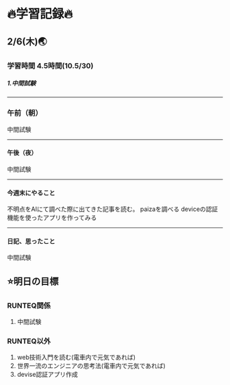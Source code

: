 # 🔥学習記録🔥
## 2/6(木)🌏
### 学習時間  4.5時間(10.5/30)
##### 1.中間試験

***
### 午前（朝）
中間試験


***
#### 午後（夜）
中間試験


***
#### 今週末にやること
不明点をAIにて調べた際に出てきた記事を読む。
paizaを調べる
deviceの認証機能を使ったアプリを作ってみる

***
#### 日記、思ったこと
中間試験


## ⭐️明日の目標
### RUNTEQ関係
1. 中間試験

### RUNTEQ以外
1. web技術入門を読む(電車内で元気であれば)
2. 世界一流のエンジニアの思考法(電車内で元気であれば)
3. devise認証アプリ作成